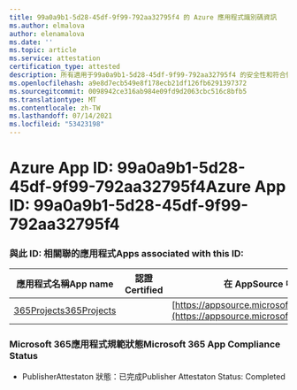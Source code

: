 ```yaml
---
title: 99a0a9b1-5d28-45df-9f99-792aa32795f4 的 Azure 應用程式識別碼資訊
ms.author: elmalova
author: elenamalova
ms.date: ''
ms.topic: article
ms.service: attestation
certification_type: attested
description: 所有適用于99a0a9b1-5d28-45df-9f99-792aa32795f4 的安全性和符合性資訊資訊。
ms.openlocfilehash: a9e8d7ecb549e8f178ecb21df126fb6291397372
ms.sourcegitcommit: 0098942ce316ab984e09fd9d2063cbc516c8bfb5
ms.translationtype: MT
ms.contentlocale: zh-TW
ms.lasthandoff: 07/14/2021
ms.locfileid: "53423198"
---
```

# <a name="azure-app-id-99a0a9b1-5d28-45df-9f99-792aa32795f4"></a><span data-ttu-id="82b68-103">Azure App ID: 99a0a9b1-5d28-45df-9f99-792aa32795f4</span><span class="sxs-lookup"><span data-stu-id="82b68-103">Azure App ID: 99a0a9b1-5d28-45df-9f99-792aa32795f4</span></span>


### <a name="apps-associated-with-this-id"></a><span data-ttu-id="82b68-104">與此 ID: 相關聯的應用程式</span><span class="sxs-lookup"><span data-stu-id="82b68-104">Apps associated with this ID:</span></span>
| <span data-ttu-id="82b68-105">**應用程式名稱**</span><span class="sxs-lookup"><span data-stu-id="82b68-105">**App name**</span></span> | <span data-ttu-id="82b68-106">**認證**</span><span class="sxs-lookup"><span data-stu-id="82b68-106">**Certified**</span></span> | <span data-ttu-id="82b68-107">**在 AppSource 中查看**</span><span class="sxs-lookup"><span data-stu-id="82b68-107">**View in AppSource**</span></span> |
|-|-|-|
| [<span data-ttu-id="82b68-108">365Projects</span><span class="sxs-lookup"><span data-stu-id="82b68-108">365Projects</span></span>](https://docs.microsoft.com/en-us/microsoft-365-app-certification/forward/WA200002160) |  | [https://appsource.microsoft.com/product/office/WA200002160](https://appsource.microsoft.com/product/office/WA200002160) |

### <a name="microsoft-365-app-compliance-status"></a><span data-ttu-id="82b68-109">Microsoft 365應用程式規範狀態</span><span class="sxs-lookup"><span data-stu-id="82b68-109">Microsoft 365 App Compliance Status</span></span>
- <span data-ttu-id="82b68-110">PublisherAttestaton 狀態：已完成</span><span class="sxs-lookup"><span data-stu-id="82b68-110">Publisher Attestaton Status: Completed</span></span>

